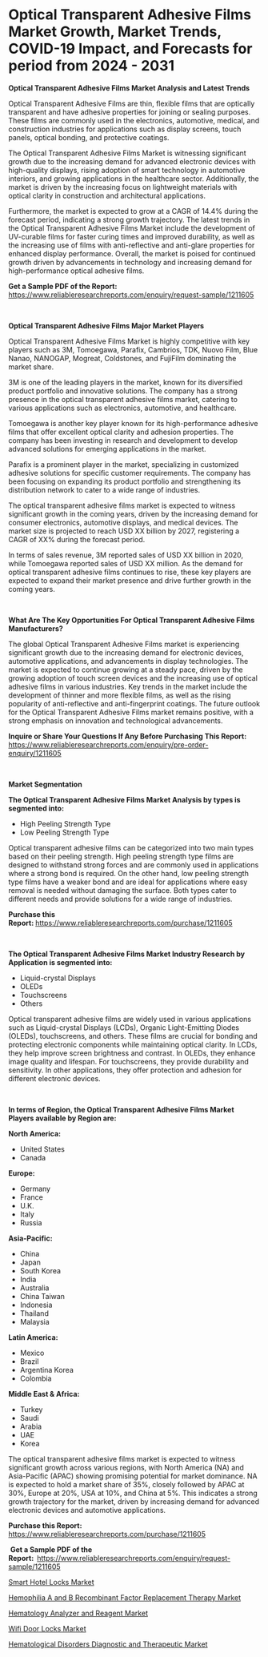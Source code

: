 <p><h1>Optical Transparent Adhesive Films Market Growth, Market Trends, COVID-19 Impact, and Forecasts for period from 2024 - 2031</h1></p><p><strong>Optical Transparent Adhesive Films Market Analysis and Latest Trends</strong></p>
<p><p>Optical Transparent Adhesive Films are thin, flexible films that are optically transparent and have adhesive properties for joining or sealing purposes. These films are commonly used in the electronics, automotive, medical, and construction industries for applications such as display screens, touch panels, optical bonding, and protective coatings.</p><p>The Optical Transparent Adhesive Films Market is witnessing significant growth due to the increasing demand for advanced electronic devices with high-quality displays, rising adoption of smart technology in automotive interiors, and growing applications in the healthcare sector. Additionally, the market is driven by the increasing focus on lightweight materials with optical clarity in construction and architectural applications.</p><p>Furthermore, the market is expected to grow at a CAGR of 14.4% during the forecast period, indicating a strong growth trajectory. The latest trends in the Optical Transparent Adhesive Films Market include the development of UV-curable films for faster curing times and improved durability, as well as the increasing use of films with anti-reflective and anti-glare properties for enhanced display performance. Overall, the market is poised for continued growth driven by advancements in technology and increasing demand for high-performance optical adhesive films.</p></p>
<p><strong>Get a Sample PDF of the Report:&nbsp;</strong> <a href="https://www.reliableresearchreports.com/enquiry/request-sample/1211605">https://www.reliableresearchreports.com/enquiry/request-sample/1211605</a></p>
<p>&nbsp;</p>
<p><strong>Optical Transparent Adhesive Films Major Market Players</strong></p>
<p><p>Optical Transparent Adhesive Films Market is highly competitive with key players such as 3M, Tomoegawa, Parafix, Cambrios, TDK, Nuovo Film, Blue Nanao, NANOGAP, Mogreat, Coldstones, and FujiFilm dominating the market share. </p><p>3M is one of the leading players in the market, known for its diversified product portfolio and innovative solutions. The company has a strong presence in the optical transparent adhesive films market, catering to various applications such as electronics, automotive, and healthcare.</p><p>Tomoegawa is another key player known for its high-performance adhesive films that offer excellent optical clarity and adhesion properties. The company has been investing in research and development to develop advanced solutions for emerging applications in the market.</p><p>Parafix is a prominent player in the market, specializing in customized adhesive solutions for specific customer requirements. The company has been focusing on expanding its product portfolio and strengthening its distribution network to cater to a wide range of industries.</p><p>The optical transparent adhesive films market is expected to witness significant growth in the coming years, driven by the increasing demand for consumer electronics, automotive displays, and medical devices. The market size is projected to reach USD XX billion by 2027, registering a CAGR of XX% during the forecast period.</p><p>In terms of sales revenue, 3M reported sales of USD XX billion in 2020, while Tomoegawa reported sales of USD XX million. As the demand for optical transparent adhesive films continues to rise, these key players are expected to expand their market presence and drive further growth in the coming years.</p></p>
<p>&nbsp;</p>
<p><strong>What Are The Key Opportunities For Optical Transparent Adhesive Films Manufacturers?</strong></p>
<p><p>The global Optical Transparent Adhesive Films market is experiencing significant growth due to the increasing demand for electronic devices, automotive applications, and advancements in display technologies. The market is expected to continue growing at a steady pace, driven by the growing adoption of touch screen devices and the increasing use of optical adhesive films in various industries. Key trends in the market include the development of thinner and more flexible films, as well as the rising popularity of anti-reflective and anti-fingerprint coatings. The future outlook for the Optical Transparent Adhesive Films market remains positive, with a strong emphasis on innovation and technological advancements.</p></p>
<p><strong>Inquire or Share Your Questions If Any Before Purchasing This Report:</strong> <a href="https://www.reliableresearchreports.com/enquiry/pre-order-enquiry/1211605">https://www.reliableresearchreports.com/enquiry/pre-order-enquiry/1211605</a></p>
<p>&nbsp;</p>
<p><strong>Market Segmentation</strong></p>
<p><strong>The Optical Transparent Adhesive Films Market Analysis by types is segmented into:</strong></p>
<p><ul><li>High Peeling Strength Type</li><li>Low Peeling Strength Type</li></ul></p>
<p><p>Optical transparent adhesive films can be categorized into two main types based on their peeling strength. High peeling strength type films are designed to withstand strong forces and are commonly used in applications where a strong bond is required. On the other hand, low peeling strength type films have a weaker bond and are ideal for applications where easy removal is needed without damaging the surface. Both types cater to different needs and provide solutions for a wide range of industries.</p></p>
<p><strong>Purchase this Report:&nbsp;</strong><a href="https://www.reliableresearchreports.com/purchase/1211605">https://www.reliableresearchreports.com/purchase/1211605</a></p>
<p>&nbsp;</p>
<p><strong>The Optical Transparent Adhesive Films Market Industry Research by Application is segmented into:</strong></p>
<p><ul><li>Liquid-crystal Displays</li><li>OLEDs</li><li>Touchscreens</li><li>Others</li></ul></p>
<p><p>Optical transparent adhesive films are widely used in various applications such as Liquid-crystal Displays (LCDs), Organic Light-Emitting Diodes (OLEDs), touchscreens, and others. These films are crucial for bonding and protecting electronic components while maintaining optical clarity. In LCDs, they help improve screen brightness and contrast. In OLEDs, they enhance image quality and lifespan. For touchscreens, they provide durability and sensitivity. In other applications, they offer protection and adhesion for different electronic devices.</p></p>
<p>&nbsp;</p>
<p><strong>In terms of Region, the Optical Transparent Adhesive Films Market Players available by Region are:</strong></p>
<p>
    <p> <strong> North America: </strong>
        <ul>
            <li>United States</li>
            <li>Canada</li>
        </ul>
        </p> 
    <p> <strong> Europe: </strong>
        <ul>
            <li>Germany</li>
            <li>France</li>
            <li>U.K.</li>
            <li>Italy</li>
            <li>Russia</li>
        </ul>
        </p> 
    <p> <strong> Asia-Pacific: </strong>
        <ul>
            <li>China</li>
            <li>Japan</li>
            <li>South Korea</li>
            <li>India</li>
            <li>Australia</li>
            <li>China Taiwan</li>
            <li>Indonesia</li>
            <li>Thailand</li>
            <li>Malaysia</li>
        </ul>
        </p> 
    <p> <strong> Latin America: </strong>
        <ul>
            <li>Mexico</li>
            <li>Brazil</li>
            <li>Argentina Korea</li>
            <li>Colombia</li>
        </ul>
        </p> 
    <p> <strong> Middle East & Africa: </strong>
        <ul>
            <li>Turkey</li>
            <li>Saudi</li>
            <li>Arabia</li>
            <li>UAE</li>
            <li>Korea</li>
        </ul>
    </p>
    </p>
<p><p>The optical transparent adhesive films market is expected to witness significant growth across various regions, with North America (NA) and Asia-Pacific (APAC) showing promising potential for market dominance. NA is expected to hold a market share of 35%, closely followed by APAC at 30%, Europe at 20%, USA at 10%, and China at 5%. This indicates a strong growth trajectory for the market, driven by increasing demand for advanced electronic devices and automotive applications.</p></p>
<p><strong>Purchase this Report: </strong><a href="https://www.reliableresearchreports.com/purchase/1211605">https://www.reliableresearchreports.com/purchase/1211605</a></p>
<p>&nbsp;<strong>Get a Sample PDF of the Report:&nbsp;&nbsp;</strong><a href="https://www.reliableresearchreports.com/enquiry/request-sample/1211605">https://www.reliableresearchreports.com/enquiry/request-sample/1211605</a></p>
<p><strong></strong></p>
<p><p><a href="https://github.com/markusgodoy/Market-Research-Report-List-2/blob/main/smart-hotel-locks-market.md">Smart Hotel Locks Market</a></p><p><a href="https://medium.com/@janrussell6445/hemophilia-a-and-b-recombinant-factor-replacement-therapy-market-analysis-and-sze-forecasted-for-0b9cba692b6f">Hemophilia A and B Recombinant Factor Replacement Therapy Market</a></p><p><a href="https://medium.com/@damionrunte/hematology-analyzer-and-reagent-market-research-report-its-history-and-forecast-2024-to-2031-bd4aaf11a4da">Hematology Analyzer and Reagent Market</a></p><p><a href="https://github.com/luckyshygirl/Market-Research-Report-List-3/blob/main/wifi-door-locks-market.md">Wifi Door Locks Market</a></p><p><a href="https://medium.com/@damionrunte/hematological-disorders-diagnostic-and-therapeutic-market-competitive-analysis-market-trends-and-583f4846fa6f">Hematological Disorders Diagnostic and Therapeutic Market</a></p></p>